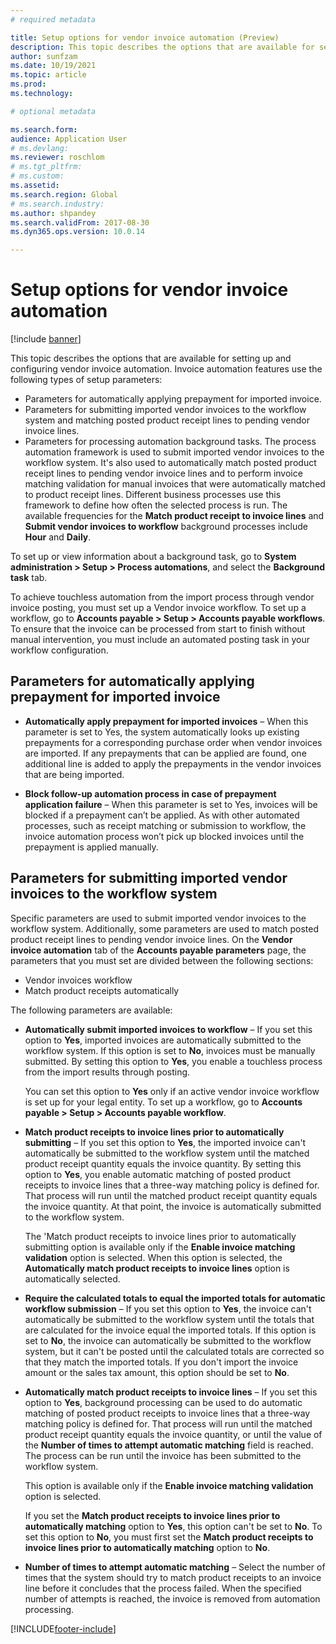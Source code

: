 ```yaml
---
# required metadata

title: Setup options for vendor invoice automation (Preview)
description: This topic describes the options that are available for setting up and configuring vendor invoice automation.
author: sunfzam
ms.date: 10/19/2021
ms.topic: article
ms.prod: 
ms.technology: 

# optional metadata

ms.search.form:  
audience: Application User
# ms.devlang: 
ms.reviewer: roschlom
# ms.tgt_pltfrm: 
# ms.custom: 
ms.assetid: 
ms.search.region: Global
# ms.search.industry: 
ms.author: shpandey
ms.search.validFrom: 2017-08-30
ms.dyn365.ops.version: 10.0.14

---
```


# Setup options for vendor invoice automation

[!include [banner](../includes/banner.md)]

This topic describes the options that are available for setting up and configuring vendor invoice automation. Invoice automation features use the following types of setup parameters:

- Parameters for automatically applying prepayment for imported invoice.
- Parameters for submitting imported vendor invoices to the workflow system and matching posted product receipt lines to pending vendor invoice lines.
- Parameters for processing automation background tasks. The process automation framework is used to submit imported vendor invoices to the workflow system. It's also used to automatically match posted product receipt lines to pending vendor invoice lines and to perform invoice matching validation for manual invoices that were automatically matched to product receipt lines. Different business processes use this framework to define how often the selected process is run. The available frequencies for the **Match product receipt to invoice lines** and **Submit vendor invoices to workflow** background processes include **Hour** and **Daily**.

To set up or view information about a background task, go to **System administration \> Setup \> Process automations**, and select the **Background task** tab.

To achieve touchless automation from the import process through vendor invoice posting, you must set up a Vendor invoice workflow. To set up a workflow, go to **Accounts payable > Setup > Accounts payable workflows**. To ensure that the invoice can be processed from start to finish without manual intervention, you must include an automated posting task in your workflow configuration.

## Parameters for automatically applying prepayment for imported invoice

- **Automatically apply prepayment for imported invoices** – When this parameter is set to Yes, the system automatically looks up existing prepayments for a corresponding purchase order when vendor invoices are imported. If any prepayments that can be applied are found, one additional line is added to apply the prepayments in the vendor invoices that are being imported.

- **Block follow-up automation process in case of prepayment application failure** – When this parameter is set to Yes, invoices will be blocked if a prepayment can’t be applied. As with other automated processes, such as receipt matching or submission to workflow, the invoice automation process won’t pick up blocked invoices until the prepayment is applied manually. 

## Parameters for submitting imported vendor invoices to the workflow system

Specific parameters are used to submit imported vendor invoices to the workflow system. Additionally, some parameters are used to match posted product receipt lines to pending vendor invoice lines. On the **Vendor invoice automation** tab of the **Accounts payable parameters** page, the parameters that you must set are divided between the following sections:

- Vendor invoices workflow
- Match product receipts automatically

The following parameters are available:

- **Automatically submit imported invoices to workflow** – If you set this option to **Yes**, imported invoices are automatically submitted to the workflow system. If this option is set to **No**, invoices must be manually submitted. By setting this option to **Yes**, you enable a touchless process from the import results through posting.

    You can set this option to **Yes** only if an active vendor invoice workflow is set up for your legal entity. To set up a workflow, go to **Accounts payable \> Setup \> Accounts payable workflow**.

- **Match product receipts to invoice lines prior to automatically submitting** – If you set this option to **Yes**, the imported invoice can't automatically be submitted to the workflow system until the matched product receipt quantity equals the invoice quantity. By setting this option to **Yes**, you enable automatic matching of posted product receipts to invoice lines that a three-way matching policy is defined for. That process will run until the matched product receipt quantity equals the invoice quantity. At that point, the invoice is automatically submitted to the workflow system.

    The 'Match product receipts to invoice lines prior to automatically submitting option is available only if the **Enable invoice matching validation** option is selected. When this option is selected, the **Automatically match product receipts to invoice lines** option is automatically selected.

- **Require the calculated totals to equal the imported totals for automatic workflow submission** – If you set this option to **Yes**, the invoice can't automatically be submitted to the workflow system until the totals that are calculated for the invoice equal the imported totals. If this option is set to **No**, the invoice can automatically be submitted to the workflow system, but it can't be posted until the calculated totals are corrected so that they match the imported totals. If you don't import the invoice amount or the sales tax amount, this option should be set to **No**.
- **Automatically match product receipts to invoice lines** – If you set this option to **Yes**, background processing can be used to do automatic matching of posted product receipts to invoice lines that a three-way matching policy is defined for. That process will run until the matched product receipt quantity equals the invoice quantity, or until the value of the **Number of times to attempt automatic matching** field is reached. The process can be run until the invoice has been submitted to the workflow system.

    This option is available only if the **Enable invoice matching validation** option is selected.

    If you set the **Match product receipts to invoice lines prior to automatically matching** option to **Yes**, this option can't be set to **No**. To set this option to **No**, you must first set the **Match product receipts to invoice lines prior to automatically matching** option to **No**.

- **Number of times to attempt automatic matching** – Select the number of times that the system should try to match product receipts to an invoice line before it concludes that the process failed. When the specified number of attempts is reached, the invoice is removed from automation processing.



[!INCLUDE[footer-include](../../includes/footer-banner.md)]
